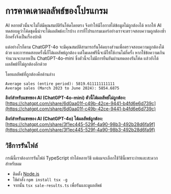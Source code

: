 # การคาดเดาผลลัพธ์ของโปรแกรม

AI หลายตัวนั้นจะไม่ได้มีคุณสมบัติรันโค้ดโดยตรง จึงทำให้มีโอกาสได้ข้อมูลไม่ถูกต้องได้ หากให้ AI ทดสอบดูว่าโค้ดชุดนี้น่าจะได้ผลลัพธ์อะไรบ้าง การที่โปรแกรมเมอร์อย่างเราจะตรวจสอบความถูกต้องซ้ำอีกครั้งจึงเป็นเรื่องปกติ

แต่อย่างไรก็ตาม ChatGPT-4o จะมีคุณสมบัติสามารถรันโค้ดบางส่วนเพื่อตรวจสอบความถูกต้องได้ด้วย และการทดสอบครั้งนี้ก็ได้ผลลัพธ์ถูกต้อง แต่โมเดลฟรีนี้จะมีให้ใช้งานไม่กี่ครั้ง หากใช้ข้อความเกินจำนวนจะกลายเป็น ChatGPT-4o-mini ซึ่งตัวนี้จะไม่มีการยืนยันผ่านทดลองรันโค้ด แล้วยังได้ผลลัพธ์ที่ไม่ถูกต้องอีกด้วย

โดยผลลัพธ์ที่ถูกต้องคือด้านล่าง

```
Average sales (entire period): 5819.611111111111
Average sales (March 2023 to June 2024): 5854.6875
```

**ลิงก์สำหรับแชทของ AI (ChatGPT-4o-mini) ตัวนี้ได้ผลลัพธ์ไม่ถูกต้อง:** [https://chatgpt.com/share/6d0aa01f-c49b-42ce-9441-b4fd6e6d739c](https://chatgpt.com/share/6d0aa01f-c49b-42ce-9441-b4fd6e6d739c)

**ลิงก์สำหรับแชทของ AI (ChatGPT-4o) ได้ผลลัพธ์ถูกต้อง:** [https://chatgpt.com/share/3f1ec445-529f-4a90-98b3-492b28d6fa9f](https://chatgpt.com/share/3f1ec445-529f-4a90-98b3-492b28d6fa9f)

## วิธีการรันไฟล์

กรณีนี้เราต้องการรันไฟล์ TypeScript ทำได้หลายวิธี แต่ผมจะเลือกใช้วิธีนี้เพราะง่ายและสะดวกสำหรับผม

- ติดตั้ง [Node.js](https://nodejs.org/en)
- ใช้คำสั่ง `npm install tsx -g`
- จากนั้น `tsx sale-results.ts` เพื่อรันและดูผลลัพธ์
